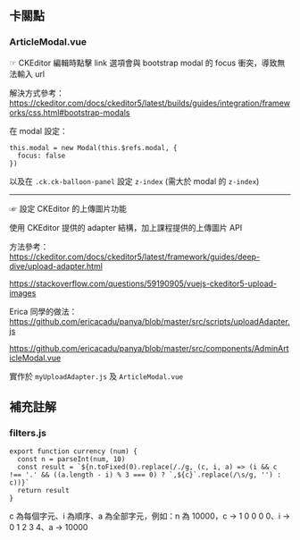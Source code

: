## 卡關點

### ArticleModal.vue
☞ CKEditor 編輯時點擊 link 選項會與 bootstrap modal 的 focus 衝突，導致無法輸入 url

解決方式參考：https://ckeditor.com/docs/ckeditor5/latest/builds/guides/integration/frameworks/css.html#bootstrap-modals

在 modal 設定：

```
this.modal = new Modal(this.$refs.modal, {
  focus: false
})
```
以及在 `.ck.ck-balloon-panel` 設定 `z-index` (需大於 modal 的 `z-index`)

---
☞  設定 CKEditor 的上傳圖片功能

使用 CKEditor 提供的 adapter 結構，加上課程提供的上傳圖片 API

方法參考：
https://ckeditor.com/docs/ckeditor5/latest/framework/guides/deep-dive/upload-adapter.html

https://stackoverflow.com/questions/59190905/vuejs-ckeditor5-upload-images

Erica 同學的做法：
https://github.com/ericacadu/panya/blob/master/src/scripts/uploadAdapter.js 

https://github.com/ericacadu/panya/blob/master/src/components/AdminArticleModal.vue

實作於 `myUploadAdapter.js` 及 `ArticleModal.vue`

## 補充註解
### filters.js

```
export function currency (num) {
  const n = parseInt(num, 10)
  const result = `${n.toFixed(0).replace(/./g, (c, i, a) => (i && c !== '.' && ((a.length - i) % 3 === 0) ? `,${c}`.replace(/\s/g, '') : c))}`
  return result
}
```
c 為每個字元、i 為順序、a 為全部字元，例如：n 為 10000，c -> 1 0 0 0 0、i -> 0 1 2 3 4、a -> 10000
